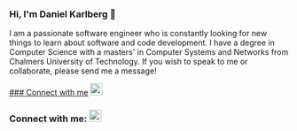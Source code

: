 ### Hi, I'm Daniel Karlberg 👋

I am a passionate software engineer who is constantly looking for new things to learn about software and code development. I have a degree in Computer Science with a masters' in Computer Systems and Networks from Chalmers University of Technology. If you wish to speak to me or collaborate, please send me a message!

[### Connect with me](https://www.linkedin.com/in/danielaagekarlberg/) [<img alt="codeSTACKr | LinkedIn" width="22px" src="https://cdn.jsdelivr.net/npm/simple-icons@v3/icons/linkedin.svg" />][linkedin]

</details>

[linkedin]: https://www.linkedin.com/in/danielaagekarlberg/
### Connect with me: [<img alt="codeSTACKr | LinkedIn" width="22px" src="https://cdn.jsdelivr.net/npm/simple-icons@v3/icons/linkedin.svg" />][linkedin]

